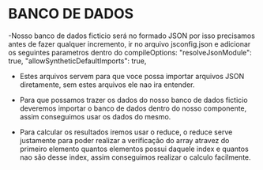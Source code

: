 # BANCO DE DADOS

-Nosso banco de dados ficticio será no formado JSON por isso precisamos antes de fazer qualquer incremento, ir no arquivo jsconfig.json e adicionar os seguintes parametros dentro do compileOptions:
"resolveJsonModule": true,
"allowSyntheticDefaultImports": true,

- Estes arquivos servem para que voce possa importar arquivos JSON diretamente, sem estes arquivos ele nao ira entender.

- Para que possamos trazer os dados do nosso banco de dados ficticio deveremos importar o banco de dados dentro do nosso componente, assim conseguimos usar os dados do mesmo.

- Para calcular os resultados iremos usar o reduce, o reduce serve justamente para poder realizar a verificação do array atravez do primeiro elemento quantos elementos possui daquele index e quantos nao são desse index, assim conseguimos realizar o calculo facilmente.
